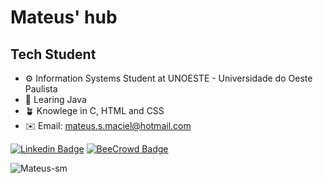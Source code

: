 # Mateus' hub
## Tech Student
- ⚙️ Information Systems Student at UNOESTE - Universidade do Oeste Paulista
- 🌱 Learing Java
- 🪴 Knowlege in C, HTML and CSS
- ✉️ Email: mateus.s.maciel@hotmail.com

[![Linkedin Badge](https://img.shields.io/twitter/url?label=Linkedin&logo=linkedin&style=social&url=https%3A%2F%2Fwww.linkedin.com%2Fin%2Fmateus-silva-maciel-498582233%2F)](https://www.linkedin.com/in/mateus-silva-maciel-498582233/)
 [![BeeCrowd Badge](https://badgen.net/badge/BeeCrowd/Click/orange?icon=https://user-images.githubusercontent.com/80118217/182170124-b6e845a1-a252-40d9-8c60-8092911c4649.png)](https://www.beecrowd.com.br/judge/pt/profile/571361)



<img src="https://github-readme-stats.vercel.app/api/top-langs?username=Mateus-sm&show_icons=true&theme=dracula&locale=en&layout=compact" alt="Mateus-sm" />
